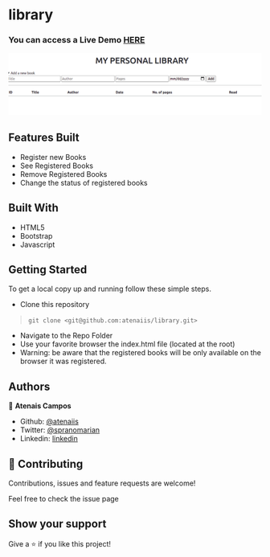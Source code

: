 # library


### You can access a Live Demo [HERE](https://rawcdn.githack.com/atenaiis/library/a16dcf40026a195dba8f61beeb18898a5c9f83e8/index.html)

![Screenshot](./images/img1.png)

## Features Built

- Register new Books
- See Registered Books
- Remove Registered Books
- Change the status of registered books


## Built With

- HTML5
- Bootstrap
- Javascript


## Getting Started

To get a local copy up and running follow these simple steps.

- Clone this repository
 > `git clone <git@github.com:atenaiis/library.git>`
- Navigate to the Repo Folder
- Use your favorite browser the index.html file (located at the root)
- Warning: be aware that the registered books will be only available on the browser it was registered.


## Authors

👤 **Atenais Campos**

- Github: [@atenaiis](https://github.com/atenaiis)
- Twitter: [@spranomarian](https://twitter.com/SopranoMarian)
- Linkedin: [linkedin](https://www.linkedin.com/in/mariana-atenai-campos-garcia-a30791143/)

## 🤝 Contributing

Contributions, issues and feature requests are welcome!

Feel free to check the issue page


## Show your support

Give a ⭐️ if you like this project!
